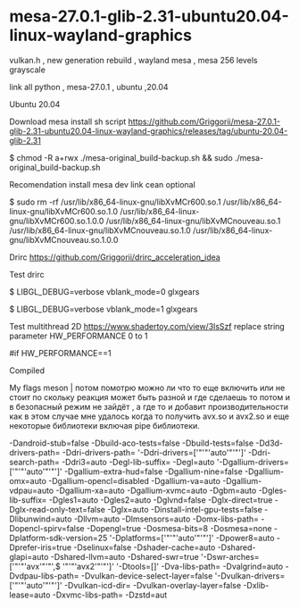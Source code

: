 # mesa-27.0.1-glib-2.31-ubuntu20.04-linux-wayland-graphics
vulkan.h , new generation rebuild , wayland mesa , mesa 256 levels grayscale

link all python , mesa-27.0.1 , ubuntu ,20.04

Ubuntu 20.04

Download mesa install sh script https://github.com/Griggorii/mesa-27.0.1-glib-2.31-ubuntu20.04-linux-wayland-graphics/releases/tag/ubuntu-20.04-glib-2.31 

$ chmod -R a+rwx ./mesa-original_build-backup.sh && sudo ./mesa-original_build-backup.sh

Recomendation install mesa dev link cean optional

$ sudo rm -rf  /usr/lib/x86_64-linux-gnu/libXvMCr600.so.1 /usr/lib/x86_64-linux-gnu/libXvMCr600.so.1.0 /usr/lib/x86_64-linux-gnu/libXvMCr600.so.1.0.0 /usr/lib/x86_64-linux-gnu/libXvMCnouveau.so.1 /usr/lib/x86_64-linux-gnu/libXvMCnouveau.so.1.0 /usr/lib/x86_64-linux-gnu/libXvMCnouveau.so.1.0.0

Drirc https://github.com/Griggorii/drirc_acceleration_idea

Test drirc

$ LIBGL_DEBUG=verbose vblank_mode=0 glxgears

$ LIBGL_DEBUG=verbose vblank_mode=1 glxgears

Test multithread 2D https://www.shadertoy.com/view/3lsSzf replace string parameter HW_PERFORMANCE 0 to 1 

#if HW_PERFORMANCE==1

Compiled

My flags meson | потом помотрю можно ли что то еще включить или не стоит по скольку реакция может быть разной и где сделаешь то потом и в безопасный режим не зайдёт , а где то и добавит производительности как в этом случае мне удалось когда то получить avx.so и avx2.so и еще некоторые библиотеки включая pipe библиотеки.

-Dandroid-stub=false -Dbuild-aco-tests=false -Dbuild-tests=false -Dd3d-drivers-path= -Ddri-drivers-path= '-Ddri-drivers=['"'"'auto'"'"']' -Ddri-search-path= -Ddri3=auto -Degl-lib-suffix= -Degl=auto '-Dgallium-drivers=['"'"'auto'"'"']' -Dgallium-extra-hud=false -Dgallium-nine=false -Dgallium-omx=auto -Dgallium-opencl=disabled -Dgallium-va=auto -Dgallium-vdpau=auto -Dgallium-xa=auto -Dgallium-xvmc=auto -Dgbm=auto -Dgles-lib-suffix= -Dgles1=auto -Dgles2=auto -Dglvnd=false -Dglx-direct=true -Dglx-read-only-text=false -Dglx=auto -Dinstall-intel-gpu-tests=false -Dlibunwind=auto -Dllvm=auto -Dlmsensors=auto -Domx-libs-path= -Dopencl-spirv=false -Dopengl=true -Dosmesa-bits=8 -Dosmesa=none -Dplatform-sdk-version=25 '-Dplatforms=['"'"'auto'"'"']' -Dpower8=auto -Dprefer-iris=true -Dselinux=false -Dshader-cache=auto -Dshared-glapi=auto -Dshared-llvm=auto -Dshared-swr=true '-Dswr-arches=['"'"'avx'"'"',$ '"'"'avx2'"'"']' '-Dtools=[]' -Dva-libs-path= -Dvalgrind=auto -Dvdpau-libs-path= -Dvulkan-device-select-layer=false '-Dvulkan-drivers=['"'"'auto'"'"']' -Dvulkan-icd-dir= -Dvulkan-overlay-layer=false -Dxlib-lease=auto -Dxvmc-libs-path= -Dzstd=aut
